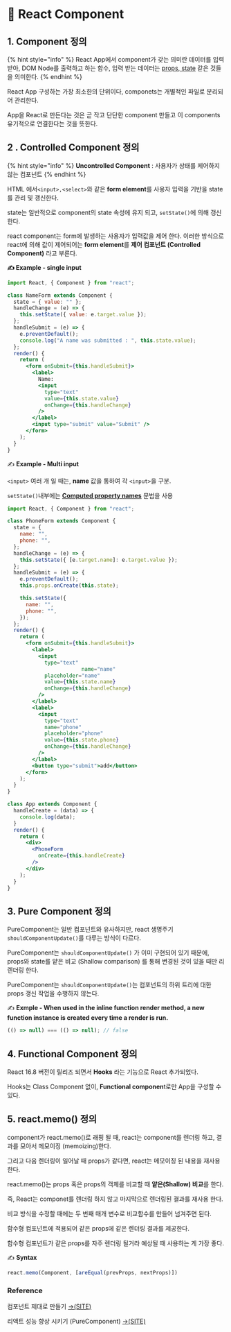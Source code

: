 # 📄 React Component

## 1. Component 정의

{% hint style="info" %}
React App에서 component가 갖는 의미란 데이터를 입력 받아, DOM Node를 출력하고 하는 함수, 입력 받는 데이터는 [props, state](https://reactjs.org/docs/components-and-props.html) 같은 것들을 의미한다.
{% endhint %}

React App 구성하는 가장 최소한의 단위이다, componets는 개별적인 파일로 분리되어 관리한다.

App을 React로 만든다는 것은 곧 작고 단단한 component 만들고 이 components 유기적으로 연결한다는 것을 뜻한다.

## 2 . Controlled Component 정의

{% hint style="info" %}
**Uncontrolled Component**  :  사용자가 상태를 제어하지 않는 컴포넌트
{% endhint %}

HTML 에서`<input>,<select>`와 같은 **form element**를  사용자 입력을 기반을 state를 관리 및 갱신한다.

state는 일반적으로 component의 state 속성에 유지 되고, `setState()`에 의해 갱신한다.

react component는 form에 발생하는 사용자가 입력값을 제어 한다.  이러한 방식으로 react에 의해 값이 제어되어는 **form element**를 **제어 컴포넌트 \(Controlled Component\)** 라고 부른다.

**✍ Example - single input**

```jsx
import React, { Component } from "react";

class NameForm extends Component {
  state = { value: "" };
  handleChange = (e) => {
    this.setState({ value: e.target.value });
  };
  handleSubmit = (e) => {
    e.preventDefault();
    console.log("A name was submitted : ", this.state.value);
  };
  render() {
    return (
      <form onSubmit={this.handleSubmit}>
        <label>
          Name:
          <input
            type="text"
            value={this.state.value}
            onChange={this.handleChange}
          />
        </label>
        <input type="submit" value="Submit" />
      </form>
    );
  }
}

```

✍ **Example - Multi input**

`<input>` 여러 개 일 때는, **name** 값을 통하여 각 `<input>`을 구분.

`setState()`내부에는 [**Computed property names**](https://developer.mozilla.org/en-US/docs/Web/JavaScript/Reference/Operators/Object_initializer#Computed_property_names) 문법을 사용

```jsx
import React, { Component } from "react";

class PhoneForm extends Component {
  state = {
    name: "",
    phone: "",
  };
  handleChange = (e) => {
    this.setState({ [e.target.name]: e.target.value });
  };
  handleSubmit = (e) => {
    e.preventDefault();
    this.props.onCreate(this.state);

    this.setState({
      name: "",
      phone: "",
    });
  };
  render() {
    return (
      <form onSubmit={this.handleSubmit}>
        <label>
          <input
            type="text"
						name="name"
            placeholder="name"
            value={this.state.name}
            onChange={this.handleChange}
          />
        </label>
        <label>
          <input
            type="text"
            name="phone"
            placeholder="phone"
            value={this.state.phone}
            onChange={this.handleChange}
          />
        </label>
        <button type="submit">add</button>
      </form>
    );
  }
}

class App extends Component {
  handleCreate = (data) => {
    console.log(data);
  }
  render() {
    return (
      <div>
        <PhoneForm
          onCreate={this.handleCreate}
        />
      </div>
    );
  }
}
```

## 3. Pure Component 정의

PureComponent는 일반 컴포넌트와 유사하지만, react 생명주기 `shouldComponentUpdate()`를 다루는 방식이 다르다.

PureComponent는 `shouldComponentUpdate()` 가 이미 구현되어 있기 때문에, props와 state를 얕은 비교 \(Shallow comparison\) 를 통해 변경된 것이 있을 때만 리렌더링 한다.

PureComponent는 `shouldComponentUpdate()`는 컴포넌트의 하위 트리에 대한 props 갱신 작업을 수행하지 않는다.

✍ **Exmple - When used in the inline function render method, a new function instance is created every time a render is run.**

```javascript
(() => null) === (() => null); // false
```

## 4.  Functional Component 정의

React 16.8 버전이 릴리즈 되면서 **Hooks** 라는 기능으로 React 추가되었다.

Hooks는 Class Component 없이, **Functional componen**t로만 App을 구성할 수 있다.

## 5. react.memo\(\) 정의

component가  react.memo\(\)로 래핑 될 때, react는 component를 렌더링 하고, 결과를 모아서 메모이징 \(memoizing\)한다. 

그리고 다음 렌더링이 일어날 때 props가 같다면, react는 메모이징 된 내용을 재사용한다.

react.memo\(\)는 props 혹은 props의 객체를 비교할 때 **얕은\(Shallow\) 비교**를 한다.

즉, React는 componet를 렌더링 하지 않고 마지막으로 렌더링된 결과를 재사용 한다.

비교 방식을 수정할 때에는 두 번째 매개 변수로 비교함수를 만들어 넘겨주면 된다.

함수형 컴포넌트에 적용되어 같은 props에 같은 렌더링 결과를 제공한다.

함수형 컴포넌트가 같은 props를 자주 렌더링 될거라 예상될 때 사용하는 게 가장 좋다.

  
✍ **Syntax**

```jsx
react.memo(Component, [areEqual(prevProps, nextProps)])
```



### Reference <a id="reference"></a>

컴포넌트 제대로 만들기 [→\(SITE\)﻿](https://hyunseob.github.io/2019/06/02/react-component-the-right-way/)

리액트 성능 향상 시키기 \(PureComponent\) [→\(SITE\)﻿](https://wonism.github.io/react-pure-component/)





